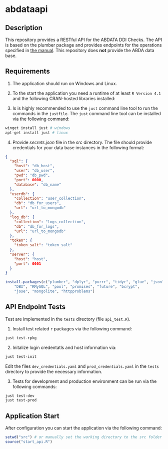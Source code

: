 # abdataapi

## Description

This repository provides a RESTful API for the ABDATA DDI Checks.
The API is based on the plumber package and provides endpoints for the operations specified in [the manual](manual/manual.md).
This repository does **not** provide the ABDA data base.

## Requirements

1. The application should run on Windows and Linux.

2. To the start the application you need a runtime of at least `R Version 4.1` and the following CRAN-hosted libraries installed:

3. Is is highly recommended to use the `just` command line tool to run the commands in the `justfile`. The `just` command line tool can be installed via the following command:

```bash
winget install just # windows
apt-get install just # linux
```

4. Provide _secrets.json_ file in the _src_ directory. The file should provide credentials for your data base instances in the following format:

```json
{
  "sql": {
    "host": "db_host",
    "user": "db_user",
    "pwd": "db_pwd",
    "port": 0000,
    "database": "db_name"
  },
  "userdb": {
    "collection": "user_collection",
    "db": "db_for_users",
    "url": "url_to_mongodb"
  },
  "log_db": {
    "collection": "logs_collection",
    "db": "db_for_logs",
    "url": "url_to_mongodb"
  },
  "token": {
    "token_salt": "token_salt"
  },
  "server": {
    "host": "host",
    "port": 0001
  }
}
```

```r
install.packages(c("plumber", "dplyr", "purrr", "tidyr", "glue", "jsonlite", "jsonvalidate",
    "DBI", "RMySQL", "pool", "promises", "future", "bcrypt",
    "jose", "mongolite", "httpproblems")
```

## API Endpoint Tests

Test are implemented in the `tests` directory (file `api_test.R`).

1. Install test related `r` packages via the following command:

```bash
just test-rpkg
```

2. Initalize login credentatls and host information via:

```bash
just test-init
```

Edit the files `dev_credentials.yaml` and `prod_credentials.yaml` in the `tests` directory to provide the necessary information.

3. Tests for development and production environment can be run via the following commands:

```bash
just test-dev
just test-prod
```

## Application Start

After configuration you can start the application via the following command:

```r
setwd("src") # or manually set the working directory to the src folder in RStudio
source("start_api.R")
```
